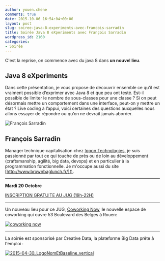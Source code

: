 ```yaml
---
author: youen.chene
comments: true
date: 2015-10-06 16:54:04+00:00
layout: post
slug: soiree-java-8-experiments-avec-francois-sarradin
title: Soirée Java 8 eXperiments avec François Sarradin
wordpress_id: 2160
categories:
- Soirée
---
```


C'est la reprise, on commence avec du java 8 dans **un nouvel lieu**.





## Java 8 eXperiments




Dans cette présentation, je vous propose de découvrir ensemble ce qu’il est vraiment possible d’exprimer avec Java 8 et que peu ont testé. Est-il possible de limiter le nombre de sous-classes pour une classe ? Si on peut désormais mettre un comportement dans une interface, peut-on y mettre un état ? Live coding à l’appui, voici certaines des questions auxquelles nous allons essayer de répondre ou qu’on ne devrait jamais aborder.



![François Sarradin](https://pbs.twimg.com/profile_images/594904959071694848/jF340Hcf_400x400.jpg)


## François Sarradin





Manager technique capitalisation chez [Ippon Technologies](http://www.ippon.fr/), je suis passionné par tout ce qui touche de près ou de loin au développement (craftsmanship, agilité, big data, devops) et en particulier à la programmation fonctionnelle. Je m'occupe aussi du site [http://www.brownbaglunch.fr/]().


  



* * *




**Mardi 20 Octobre**




[INSCRIPTION GRATUITE AU JUG (19h-22H)](https://www.eventbrite.fr/e/billets-normandyjug-soiree-java-8-experiments-avec-francois-sarradin-18959817324)





* * *





Un nouveau lieu pour ce JUG, [Coworking Now](http://now-coworking.com/), le nouvelle espace de coworking qui ouvre 53 Boulevard des Belges à Rouen:


[![coworking now](http://www.normandyjug.org/wp-content/uploads/2015/10/now-1024x1024.jpg)](http://www.normandyjug.org/wp-content/uploads/2015/10/now.jpg)



* * *





La soirée est sponsorisé par Creative Data, la plateforme Big Data prête à l'emploi :



[
![2015-04-30_LogoNomEtBaseline_vertical](http://www.normandyjug.org/wp-content/uploads/2015/05/2015-04-30_LogoNomEtBaseline_vertical-1024x717.png)
](http://www.creativedata.fr)
